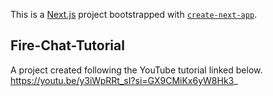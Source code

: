 This is a [Next.js](https://nextjs.org/) project bootstrapped with [`create-next-app`](https://github.com/vercel/next.js/tree/canary/packages/create-next-app).

## Fire-Chat-Tutorial
A project created following the YouTube tutorial linked below.
https://youtu.be/y3iWpRRt_sI?si=GX9CMiKx6yW8Hk3_
